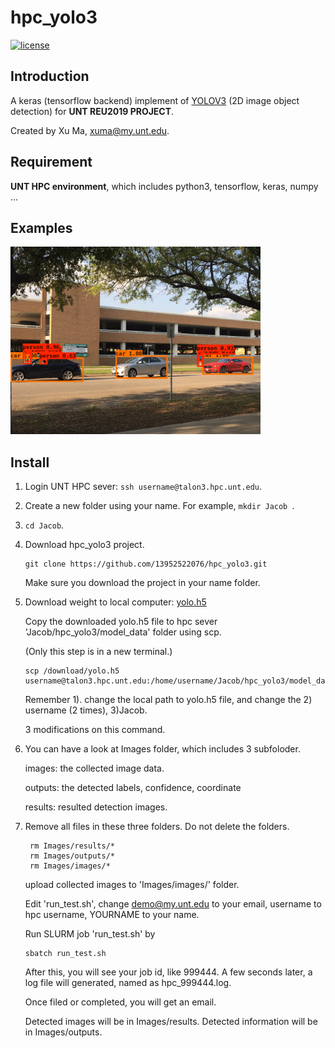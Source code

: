 # hpc_yolo3

[![license](https://img.shields.io/github/license/mashape/apistatus.svg)](LICENSE)

## Introduction

A keras (tensorflow backend) implement of [YOLOV3](https://arxiv.org/abs/1804.02767) (2D image object detection) for **UNT REU2019 PROJECT**.

Created by Xu Ma, xuma@my.unt.edu.

## Requirement

**UNT HPC environment**, which includes python3, tensorflow, keras, numpy ...

## Examples

<img src="https://github.com/13952522076/hpc_yolo3/blob/master/Images/results/result_111.PNG" height="300">

## Install

1. Login UNT HPC sever: 
  ```ssh username@talon3.hpc.unt.edu```.
  
2. Create a new folder using your name. For example, 
  ```mkdir Jacob ```.
3. ```cd Jacob```.

4. Download hpc_yolo3 project.
   ```
   git clone https://github.com/13952522076/hpc_yolo3.git
   ```
   Make sure you download the project in your name folder.
   
5. Download weight to local computer: [yolo.h5](https://drive.google.com/open?id=15CpTnn_uAoJf4h4sxrFGfs1E9Ak7cXqs)
   
   Copy the downloaded yolo.h5 file to hpc sever 'Jacob/hpc_yolo3/model_data' folder using scp.
   
   (Only this step is in a new terminal.)
   ```
   scp /download/yolo.h5 username@talon3.hpc.unt.edu:/home/username/Jacob/hpc_yolo3/model_data
   ```
   Remember 1). change the local path to yolo.h5 file, and change the 2) username (2 times), 3)Jacob.
   
   3 modifications on this command.

6. You can have a look at Images folder, which includes 3 subfoloder. 
   
      images: the collected image data.
   
      outputs: the detected labels, confidence, coordinate
   
      results: resulted detection images.

7. Remove all files in these three folders. Do not delete the folders.
   ```
    rm Images/results/*
    rm Images/outputs/*
    rm Images/images/*
   ```
   
   upload collected images to 'Images/images/' folder.
  
   
   Edit 'run_test.sh', change demo@my.unt.edu to your email,  username to hpc username, YOURNAME to your name.
   
   
   
   Run SLURM job 'run_test.sh' by
   ```
   sbatch run_test.sh
   ```
   After this, you will see your job id, like 999444. A few seconds later, a log file will generated, named as hpc_999444.log.
   
   Once filed or completed, you will get an email. 
   
   Detected images will be in Images/results. Detected information will be in Images/outputs.
   


